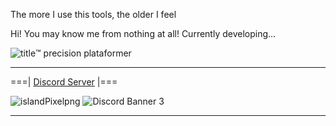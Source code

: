 The more I use this tools, the older I feel

Hi! You may know me from nothing at all! Currently developing...

![title](https://user-images.githubusercontent.com/119933364/205883786-0e90e906-282e-4f26-adcb-c1f6843e6772.png)™️ precision plataformer

___

===| [Discord Server](https://discord.gg/6x6SkwVQ7Y) |===

![islandPixelpng](https://user-images.githubusercontent.com/119933364/205883177-3b3ea901-e3b7-4efc-ae0f-2106a54af0ca.png) 
![Discord Banner 3](https://discordapp.com/api/guilds/814662245698109470/widget.png?style=banner2)

___
